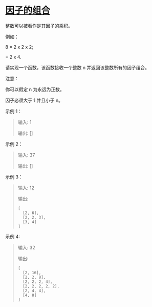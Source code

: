 #  [因子的组合](https://leetcode.cn/problems/factor-combinations?envType=weekly-question&envId=2025-02-16)

整数可以被看作是其因子的乘积。

例如：

8 = 2 x 2 x 2;

  = 2 x 4.

请实现一个函数，该函数接收一个整数 n 并返回该整数所有的因子组合。

注意：

你可以假定 n 为永远为正数。

因子必须大于 1 并且小于 n。

示例 1：

> 输入: 1
> 
> 输出: []

示例 2：

> 输入: 37
> 
> 输出: []

示例 3：

> 输入: 12
> 
> 输出:
> ```
> [
>   [2, 6],
>   [2, 2, 3],
>   [3, 4]
> ]
> ```

示例 4:

> 输入: 32
> 
> 输出:
> 
> ```
> [
>   [2, 16],
>   [2, 2, 8],
>   [2, 2, 2, 4],
>   [2, 2, 2, 2, 2],
>   [2, 4, 4],
>   [4, 8]
> ]
> ```